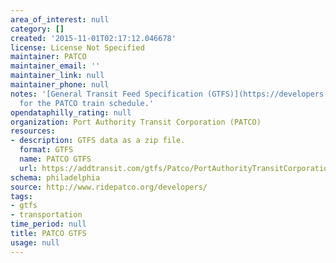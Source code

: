 ```yaml
---
area_of_interest: null
category: []
created: '2015-11-01T02:17:12.046678'
license: License Not Specified
maintainer: PATCO
maintainer_email: ''
maintainer_link: null
maintainer_phone: null
notes: '[General Transit Feed Specification (GTFS)](https://developers.google.com/transit/gtfs/)
  for the PATCO train schedule.'
opendataphilly_rating: null
organization: Port Authority Transit Corporation (PATCO)
resources:
- description: GTFS data as a zip file.
  format: GTFS
  name: PATCO GTFS
  url: https://addtransit.com/gtfs/Patco/PortAuthorityTransitCorporation.zip
schema: philadelphia
source: http://www.ridepatco.org/developers/
tags:
- gtfs
- transportation
time_period: null
title: PATCO GTFS
usage: null
---
```


